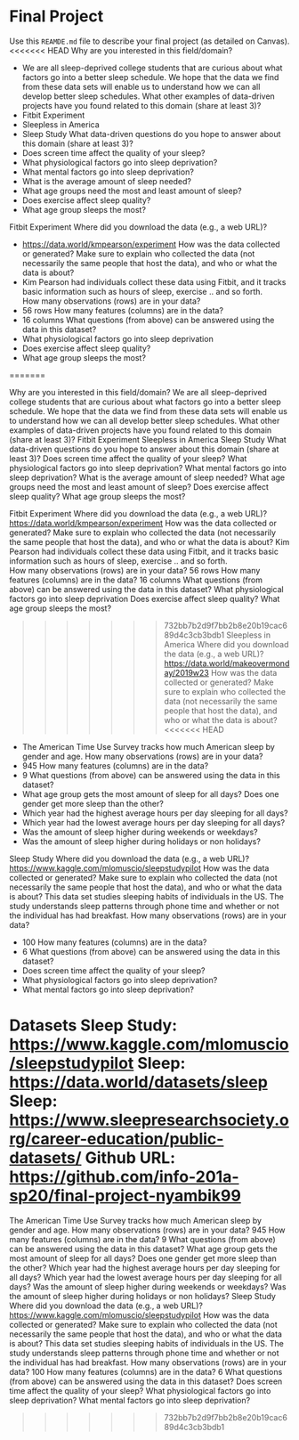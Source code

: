 # Final Project
Use this `REAMDE.md` file to describe your final project (as detailed on Canvas).
<<<<<<< HEAD
Why are you interested in this field/domain?
- We are all sleep-deprived college students that are curious about what factors go into a better sleep schedule. We hope that the data we find from these data sets will enable us to understand how we can all develop better sleep schedules.
What other examples of data-driven projects have you found related to this domain (share at least 3)?
- Fitbit Experiment
- Sleepless in America
- Sleep Study
What data-driven questions do you hope to answer about this domain (share at least 3)?
- Does screen time affect the quality of your sleep?
- What physiological factors go into sleep deprivation?
- What mental factors go into sleep deprivation?
- What is the average amount of sleep needed?
- What age groups need the most and least amount of sleep?
- Does exercise affect sleep quality?
- What age group sleeps the most?

Fitbit Experiment
Where did you download the data (e.g., a web URL)?
- https://data.world/kmpearson/experiment
How was the data collected or generated? Make sure to explain who collected the data (not necessarily the same people that host the data), and who or what the data is about?
- Kim Pearson had individuals collect these data using Fitbit, and it tracks basic information such as hours of sleep, exercise .. and so forth.  
How many observations (rows) are in your data?
- 56 rows
How many features (columns) are in the data?
- 16 columns
What questions (from above) can be answered using the data in this dataset?
- What physiological factors go into sleep deprivation
- Does exercise affect sleep quality?
- What age group sleeps the most?

=======

Why are you interested in this field/domain?
We are all sleep-deprived college students that are curious about what factors go into a better sleep schedule. We hope that the data we find from these data sets will enable us to understand how we can all develop better sleep schedules. 
What other examples of data-driven projects have you found related to this domain (share at least 3)?
Fitbit Experiment 
Sleepless in America 
Sleep Study
What data-driven questions do you hope to answer about this domain (share at least 3)?
Does screen time affect the quality of your sleep? 
What physiological factors go into sleep deprivation?
What mental factors go into sleep deprivation?
What is the average amount of sleep needed?
What age groups need the most and least amount of sleep?
Does exercise affect sleep quality? 
What age group sleeps the most? 
 
Fitbit Experiment 
Where did you download the data (e.g., a web URL)?
https://data.world/kmpearson/experiment
How was the data collected or generated? Make sure to explain who collected the data (not necessarily the same people that host the data), and who or what the data is about?
Kim Pearson had individuals collect these data using Fitbit, and it tracks basic information such as hours of sleep, exercise .. and so forth.  
How many observations (rows) are in your data?
56 rows 
How many features (columns) are in the data?
16 columns 
What questions (from above) can be answered using the data in this dataset?
What physiological factors go into sleep deprivation 
Does exercise affect sleep quality? 
What age group sleeps the most? 
 
>>>>>>> 732bb7b2d9f7bb2b8e20b19cac689d4c3cb3bdb1
Sleepless in America
Where did you download the data (e.g., a web URL)?
https://data.world/makeovermonday/2019w23
How was the data collected or generated? Make sure to explain who collected the data (not necessarily the same people that host the data), and who or what the data is about?
<<<<<<< HEAD
- The American Time Use Survey tracks how much American sleep by gender and age.
How many observations (rows) are in your data?
- 945
How many features (columns) are in the data?
- 9
What questions (from above) can be answered using the data in this dataset?
- What age group gets the most amount of sleep for all days?
Does one gender get more sleep than the other?
- Which year had the highest average hours per day sleeping for all days?
- Which year had the lowest average hours per day sleeping for all days?
- Was the amount of sleep higher during weekends or weekdays?
- Was the amount of sleep higher during holidays or non holidays?

Sleep Study
Where did you download the data (e.g., a web URL)?
https://www.kaggle.com/mlomuscio/sleepstudypilot
How was the data collected or generated? Make sure to explain who collected the data (not necessarily the same people that host the data), and who or what the data is about?
This data set studies sleeping habits of individuals in the US. The study understands sleep patterns through phone time and whether or not the individual has had breakfast.
How many observations (rows) are in your data?
- 100
How many features (columns) are in the data?
- 6
What questions (from above) can be answered using the data in this dataset?
- Does screen time affect the quality of your sleep?
- What physiological factors go into sleep deprivation?
- What mental factors go into sleep deprivation?




Datasets
Sleep Study: https://www.kaggle.com/mlomuscio/sleepstudypilot
Sleep: https://data.world/datasets/sleep
Sleep: https://www.sleepresearchsociety.org/career-education/public-datasets/
Github URL: https://github.com/info-201a-sp20/final-project-nyambik99
=======
The American Time Use Survey tracks how much American sleep by gender and age.
How many observations (rows) are in your data?
945
How many features (columns) are in the data?
9
What questions (from above) can be answered using the data in this dataset?
What age group gets the most amount of sleep for all days?
Does one gender get more sleep than the other?
Which year had the highest average hours per day sleeping for all days?
Which year had the lowest average hours per day sleeping for all days?
Was the amount of sleep higher during weekends or weekdays?
Was the amount of sleep higher during holidays or non holidays?
Sleep Study 
Where did you download the data (e.g., a web URL)?
https://www.kaggle.com/mlomuscio/sleepstudypilot
How was the data collected or generated? Make sure to explain who collected the data (not necessarily the same people that host the data), and who or what the data is about?
This data set studies sleeping habits of individuals in the US. The study understands sleep patterns through phone time and whether or not the individual has had breakfast. 
How many observations (rows) are in your data?
100
How many features (columns) are in the data?
6
What questions (from above) can be answered using the data in this dataset?
Does screen time affect the quality of your sleep? 
What physiological factors go into sleep deprivation?
What mental factors go into sleep deprivation?
 
>>>>>>> 732bb7b2d9f7bb2b8e20b19cac689d4c3cb3bdb1
